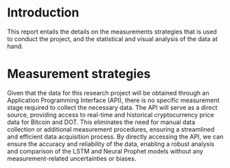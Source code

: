 # Introduction

This report entails the details on the measurements strategies that is used to conduct the project, and the statistical and visual analysis of the data at hand.

# Measurement strategies

Given that the data for this research project will be obtained through an Application Programming Interface (API), there is no specific measurement stage required to collect the necessary data. The API will serve as a direct source, providing access to real-time and historical cryptocurrency price data for Bitcoin and DOT. This eliminates the need for manual data collection or additional measurement procedures, ensuring a streamlined and efficient data acquisition process. By directly accessing the API, we can ensure the accuracy and reliability of the data, enabling a robust analysis and comparison of the LSTM and Neural Prophet models without any measurement-related uncertainties or biases.

